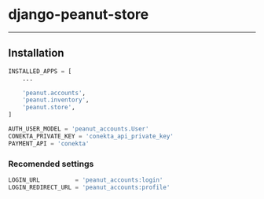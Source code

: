 # django-peanut-store

***
## Installation

```python
INSTALLED_APPS = [
    ...

    'peanut.accounts',
    'peanut.inventory',
    'peanut.store',
]

AUTH_USER_MODEL = 'peanut_accounts.User'
CONEKTA_PRIVATE_KEY = 'conekta_api_private_key'
PAYMENT_API = 'conekta'
```

### Recomended settings

```python
LOGIN_URL          = 'peanut_accounts:login'
LOGIN_REDIRECT_URL = 'peanut_accounts:profile'
```
